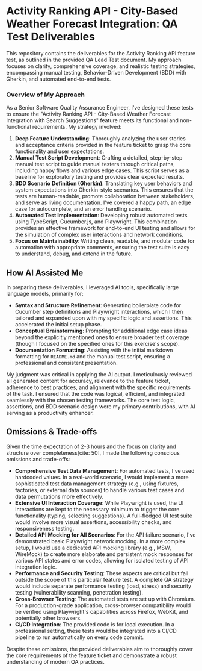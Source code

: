 # Activity Ranking API - City-Based Weather Forecast Integration: QA Test Deliverables

This repository contains the deliverables for the Activity Ranking API feature test, as outlined in the provided QA Lead Test document. My approach focuses on clarity, comprehensive coverage, and realistic testing strategies, encompassing manual testing, Behavior-Driven Development (BDD) with Gherkin, and automated end-to-end tests.

### Overview of My Approach

As a Senior Software Quality Assurance Engineer, I've designed these tests to ensure the "Activity Ranking API - City-Based Weather Forecast Integration with Search Suggestions" feature meets its functional and non-functional requirements. My strategy involved:

1.  **Deep Feature Understanding**: Thoroughly analyzing the user stories and acceptance criteria provided in the feature ticket to grasp the core functionality and user expectations.
2.  **Manual Test Script Development**: Crafting a detailed, step-by-step manual test script to guide manual testers through critical paths, including happy flows and various edge cases. This script serves as a baseline for exploratory testing and provides clear expected results.
3.  **BDD Scenario Definition (Gherkin)**: Translating key user behaviors and system expectations into Gherkin-style scenarios. This ensures that the tests are human-readable, promote collaboration between stakeholders, and serve as living documentation. I've covered a happy path, an edge case for autocomplete, and an error handling scenario.
4.  **Automated Test Implementation**: Developing robust automated tests using TypeScript, Cucumber.js, and Playwright. This combination provides an effective framework for end-to-end UI testing and allows for the simulation of complex user interactions and network conditions.
5.  **Focus on Maintainability**: Writing clean, readable, and modular code for automation with appropriate comments, ensuring the test suite is easy to understand, debug, and extend in the future.

## How AI Assisted Me

In preparing these deliverables, I leveraged AI tools, specifically large language models, primarily for:

* **Syntax and Structure Refinement**: Generating boilerplate code for Cucumber step definitions and Playwright interactions, which I then tailored and expanded upon with my specific logic and assertions. This accelerated the initial setup phase.
* **Conceptual Brainstorming**: Prompting for additional edge case ideas beyond the explicitly mentioned ones to ensure broader test coverage (though I focused on the specified ones for this exercise's scope).
* **Documentation Formatting**: Assisting with the initial markdown formatting for `README.md` and the manual test script, ensuring a professional and consistent presentation.

My judgment was critical in applying the AI output. I meticulously reviewed all generated content for accuracy, relevance to the feature ticket, adherence to best practices, and alignment with the specific requirements of the task. I ensured that the code was logical, efficient, and integrated seamlessly with the chosen testing frameworks. The core test logic, assertions, and BDD scenario design were my primary contributions, with AI serving as a productivity enhancer.

## Omissions & Trade-offs

Given the time expectation of 2-3 hours and the focus on clarity and structure over completeness[cite: 50], I made the following conscious omissions and trade-offs:

* **Comprehensive Test Data Management**: For automated tests, I've used hardcoded values. In a real-world scenario, I would implement a more sophisticated test data management strategy (e.g., using fixtures, factories, or external data sources) to handle various test cases and data permutations more effectively.
* **Extensive UI Interaction Coverage**: While Playwright is used, the UI interactions are kept to the necessary minimum to trigger the core functionality (typing, selecting suggestions). A full-fledged UI test suite would involve more visual assertions, accessibility checks, and responsiveness testing.
* **Detailed API Mocking for All Scenarios**: For the API failure scenario, I've demonstrated basic Playwright network mocking. In a more complex setup, I would use a dedicated API mocking library (e.g., MSW, WireMock) to create more elaborate and persistent mock responses for various API states and error codes, allowing for isolated testing of API integration logic.
* **Performance and Security Testing**: These aspects are critical but fall outside the scope of this particular feature test. A complete QA strategy would include separate performance testing (load, stress) and security testing (vulnerability scanning, penetration testing).
* **Cross-Browser Testing**: The automated tests are set up with Chromium. For a production-grade application, cross-browser compatibility would be verified using Playwright's capabilities across Firefox, WebKit, and potentially other browsers.
* **CI/CD Integration**: The provided code is for local execution. In a professional setting, these tests would be integrated into a CI/CD pipeline to run automatically on every code commit.

Despite these omissions, the provided deliverables aim to thoroughly cover the core requirements of the feature ticket and demonstrate a robust understanding of modern QA practices.
